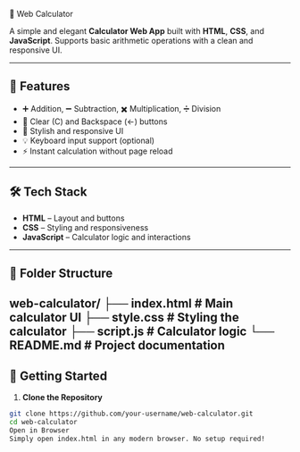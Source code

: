 🧮 Web Calculator

A simple and elegant **Calculator Web App** built with **HTML**, **CSS**, and **JavaScript**. Supports basic arithmetic operations with a clean and responsive UI.

---

## 🌟 Features

- ➕ Addition, ➖ Subtraction, ✖️ Multiplication, ➗ Division
- 🧠 Clear (C) and Backspace (←) buttons
- 🎨 Stylish and responsive UI
- 💡 Keyboard input support (optional)
- ⚡ Instant calculation without page reload

---

## 🛠️ Tech Stack

- **HTML** – Layout and buttons
- **CSS** – Styling and responsiveness
- **JavaScript** – Calculator logic and interactions

---

## 📁 Folder Structure

web-calculator/
├── index.html # Main calculator UI
├── style.css # Styling the calculator
├── script.js # Calculator logic
└── README.md # Project documentation
---

## 🚀 Getting Started

1. **Clone the Repository**
```bash
git clone https://github.com/your-username/web-calculator.git
cd web-calculator
Open in Browser
Simply open index.html in any modern browser. No setup required!
